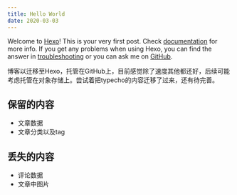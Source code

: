 ```yaml
---
title: Hello World
date: 2020-03-03
---
```

Welcome to [Hexo](https://hexo.io/)! This is your very first post. Check [documentation](https://hexo.io/docs/) for more info. If you get any problems when using Hexo, you can find the answer in [troubleshooting](https://hexo.io/docs/troubleshooting.html) or you can ask me on [GitHub](https://github.com/hexojs/hexo/issues).

博客以迁移至Hexo，托管在GitHub上，目前感觉除了速度其他都还好，后续可能考虑托管在对象存储上。尝试着把typecho的内容迁移了过来，还有待完善。

## 保留的内容

- 文章数据
- 文章分类以及tag

## 丢失的内容

- 评论数据
- 文章中图片